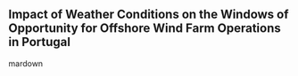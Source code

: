## Impact of Weather Conditions on the Windows of Opportunity for Offshore Wind Farm Operations in Portugal

mardown
